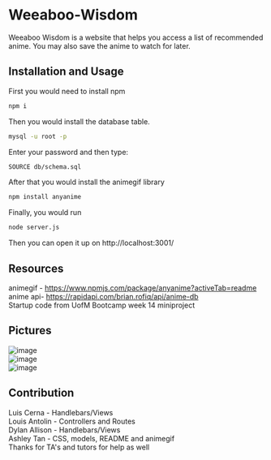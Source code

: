 # Weeaboo-Wisdom

Weeaboo Wisdom is a website that helps you access a list of recommended anime. You may also save the anime to watch for later. 

## Installation and Usage
First you would need to install npm
```bash
npm i
```

Then you would install the database table.

```bash
mysql -u root -p 
```

Enter your password and then type:
```bash
SOURCE db/schema.sql
```
After that you would install the animegif library
```bash
npm install anyanime
```

Finally, you would run 
```bash
node server.js
```
Then you can open it up on http://localhost:3001/

## Resources
animegif - https://www.npmjs.com/package/anyanime?activeTab=readme <br>
anime api- https://rapidapi.com/brian.rofiq/api/anime-db <br>
Startup code from UofM Bootcamp week 14 miniproject 

## Pictures
![image](https://github.com/atan39/Weeaboo-Wisdom/assets/126987766/ac6fd15e-06f4-4070-b0ae-e90beada1c5f) <br>
![image](https://github.com/atan39/Weeaboo-Wisdom/assets/126987766/9e8efd93-8d77-4a49-9a30-bba403f12c4c) <br>
![image](https://github.com/atan39/Weeaboo-Wisdom/assets/126987766/99cf709d-2457-4ba1-a717-19bdc96238b4)


## Contribution 
Luis Cerna - Handlebars/Views <br>
Louis Antolin - Controllers and Routes <br>
Dylan Allison - Handlebars/Views <br>
Ashley Tan - CSS, models, README and animegif <br>
Thanks for TA's and tutors for help as well